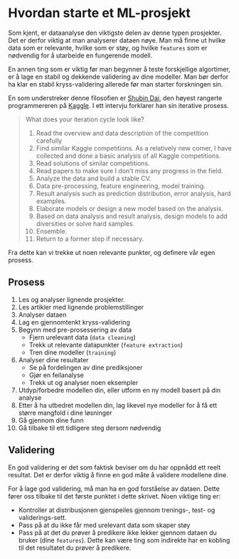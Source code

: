 # Hvordan starte et ML-prosjekt
Som kjent, er dataanalyse den viktigste delen av denne typen prosjekter. Det er
derfor viktig at man analyserer dataen nøye. Man må finne ut hvilke data som er
relevante, hvilke som er støy, og hvilke `features` som er nødvendig for å
utarbeide en fungerende modell.

En annen ting som er viktig før man begynner å teste forskjellige algortimer, er
å lage en stabil og dekkende validering av dine modeller. Man bør derfor ha klar
en stabil kryss-validering allerede før man starter forskningen sin.

En som understreker denne filosofien er
[Shubin Dai](https://www.kaggle.com/bestfitting), den høyest rangerte
programmereren på [Kaggle](https://www.kaggle.com). I ett intervju forklarer han
sin iterative prosess.

> What does your iteration cycle look like?
>
> 1. Read the overview and data description of the competition carefully
> 2. Find similar Kaggle competitions. As a relatively new comer, I have
>    collected and done a basic analysis of all Kaggle competitions.
> 3. Read solutions of similar competitions.
> 4. Read papers to make sure I don’t miss any progress in the field.
> 5. Analyze the data and build a stable CV.
> 6. Data pre-processing, feature engineering, model training.
> 7. Result analysis such as prediction distribution, error analysis, hard
>    examples.
> 8. Elaborate models or design a new model based on the analysis.
> 9. Based on data analysis and result analysis, design models to add
>    diversities or solve hard samples.
> 10. Ensemble.
> 11. Return to a former step if necessary.

Fra dette kan vi trekke ut noen relevante punkter, og definere vår egen prosess.

## Prosess
1. Les og analyser lignende prosjekter.
2. Les artikler med lignende problemstillinger
3. Analyser dataen
4. Lag en gjennomtenkt kryss-validering
5. Begynn med pre-prosessering av data
   * Fjern urelevant data (`data cleaning`)
   * Trekk ut relevante datapunkter (`feature extraction`)
   * Tren dine modeller (`training`)
6. Analyser dine resultater
   * Se på fordelingen av dine prediksjoner
   * Gjør en feilanalyse
   * Trekk ut og analyser noen eksempler
7. Utdyp/forbedre modellen din, eller utform en ny modell basert på din analyse
8. Etter å ha utbedret modellen din, lag likevel nye modeller for å få ett
   større mangfold i dine løsninger
9. Gå gjennom dine funn
10. Gå tilbake til ett tidligere steg dersom nødvendig

## Validering
En god validering er det som faktisk beviser om du har oppnådd ett reelt
resultat. Det er derfor viktig å finne en god måte å validere modellene dine.

For å lage god validering, må man ha en god forståelse av dataen. Dette fører
oss tilbake til det første punktet i dette skrivet. Noen viktige ting er:

* Kontroller at distribusjonen gjenspeiles gjennom trenings-, test- og
  validerings-sett.
* Pass på at du ikke får med urelevant data som skaper støy
* Pass på at det du prøver å predikere ikke lekker gjennom dataen du bruker
  (dine `features`). Dette kan være ting som indirekte har en kobling til det
  resultatet du prøver å predikere.
